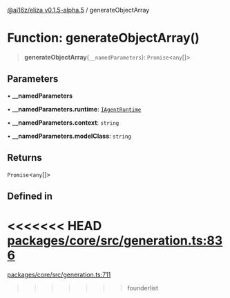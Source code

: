 [@ai16z/eliza v0.1.5-alpha.5](../index.md) / generateObjectArray

# Function: generateObjectArray()

> **generateObjectArray**(`__namedParameters`): `Promise`\<`any`[]\>

## Parameters

• **\_\_namedParameters**

• **\_\_namedParameters.runtime**: [`IAgentRuntime`](../interfaces/IAgentRuntime.md)

• **\_\_namedParameters.context**: `string`

• **\_\_namedParameters.modelClass**: `string`

## Returns

`Promise`\<`any`[]\>

## Defined in

<<<<<<< HEAD
[packages/core/src/generation.ts:836](https://github.com/ai16z/eliza/blob/main/packages/core/src/generation.ts#L836)
=======
[packages/core/src/generation.ts:711](https://github.com/konstantine25b/eliza/blob/main/packages/core/src/generation.ts#L711)
>>>>>>> founderlist
